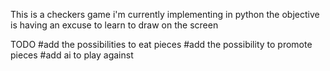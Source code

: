 This is a checkers game i'm currently implementing in python
the objective is having an excuse to learn to draw on the screen

TODO
#add the possibilities to eat pieces
#add the possibility to promote pieces
#add ai to play against
